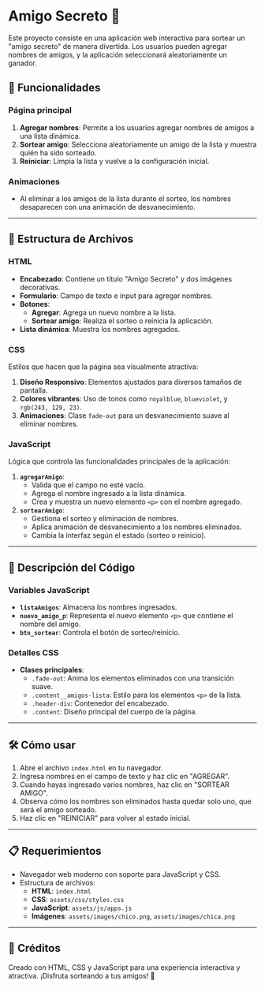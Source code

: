 # Amigo Secreto 🎉

Este proyecto consiste en una aplicación web interactiva para sortear un "amigo secreto" de manera divertida. Los usuarios pueden agregar nombres de amigos, y la aplicación seleccionará aleatoriamente un ganador. 

## 🚀 Funcionalidades
### Página principal
1. **Agregar nombres**: Permite a los usuarios agregar nombres de amigos a una lista dinámica.
2. **Sortear amigo**: Selecciona aleatoriamente un amigo de la lista y muestra quién ha sido sorteado.
3. **Reiniciar**: Limpia la lista y vuelve a la configuración inicial.

### Animaciones
- Al eliminar a los amigos de la lista durante el sorteo, los nombres desaparecen con una animación de desvanecimiento.

---

## 📂 Estructura de Archivos
### HTML
- **Encabezado**: Contiene un título "Amigo Secreto" y dos imágenes decorativas.
- **Formulario**: Campo de texto e input para agregar nombres.
- **Botones**:
  - **Agregar**: Agrega un nuevo nombre a la lista.
  - **Sortear amigo**: Realiza el sorteo o reinicia la aplicación.
- **Lista dinámica**: Muestra los nombres agregados.

### CSS
Estilos que hacen que la página sea visualmente atractiva:
1. **Diseño Responsivo**: Elementos ajustados para diversos tamaños de pantalla.
2. **Colores vibrantes**: Uso de tonos como `royalblue`, `blueviolet`, y `rgb(243, 129, 23)`.
3. **Animaciones**: Clase `fade-out` para un desvanecimiento suave al eliminar nombres.

### JavaScript
Lógica que controla las funcionalidades principales de la aplicación:
1. **`agregarAmigo`**:
   - Valida que el campo no esté vacío.
   - Agrega el nombre ingresado a la lista dinámica.
   - Crea y muestra un nuevo elemento `<p>` con el nombre agregado.
2. **`sortearAmigo`**:
   - Gestiona el sorteo y eliminación de nombres.
   - Aplica animación de desvanecimiento a los nombres eliminados.
   - Cambia la interfaz según el estado (sorteo o reinicio).

---

## 📜 Descripción del Código
### Variables JavaScript
- **`listaAmigos`**: Almacena los nombres ingresados.
- **`nuevo_amigo_p`**: Representa el nuevo elemento `<p>` que contiene el nombre del amigo.
- **`btn_sortear`**: Controla el botón de sorteo/reinicio.

### Detalles CSS
- **Clases principales**:
  - `.fade-out`: Anima los elementos eliminados con una transición suave.
  - `.content__amigos-lista`: Estilo para los elementos `<p>` de la lista.
  - `.header-div`: Contenedor del encabezado.
  - `.content`: Diseño principal del cuerpo de la página.

---

## 🛠️ Cómo usar
1. Abre el archivo `index.html` en tu navegador.
2. Ingresa nombres en el campo de texto y haz clic en "AGREGAR".
3. Cuando hayas ingresado varios nombres, haz clic en "SORTEAR AMIGO".
4. Observa cómo los nombres son eliminados hasta quedar solo uno, que será el amigo sorteado.
5. Haz clic en "REINICIAR" para volver al estado inicial.

---

## 📋 Requerimientos
- Navegador web moderno con soporte para JavaScript y CSS.
- Estructura de archivos:
  - **HTML**: `index.html`
  - **CSS**: `assets/css/styles.css`
  - **JavaScript**: `assets/js/apps.js`
  - **Imágenes**: `assets/images/chico.png`, `assets/images/chica.png`

---

## 🌟 Créditos
Creado con HTML, CSS y JavaScript para una experiencia interactiva y atractiva. ¡Disfruta sorteando a tus amigos! 🎁
